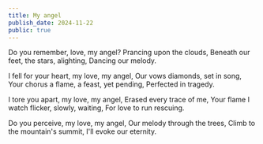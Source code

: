 ```yaml
---
title: My angel
publish_date: 2024-11-22
public: true
---
```


Do you remember, love, my angel?
Prancing upon the clouds,
Beneath our feet, the stars, alighting,
Dancing our melody.

I fell for your heart, my love, my angel,
Our vows diamonds, set in song,
Your chorus a flame, a feast, yet pending,
Perfected in tragedy.

I tore you apart, my love, my angel,
Erased every trace of me,
Your flame I watch flicker, slowly, waiting,
For love to run rescuing.

Do you perceive, my love, my angel,
Our melody through the trees,
Climb to the mountain's summit,
I'll evoke our eternity.